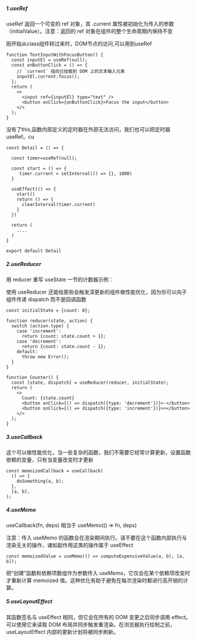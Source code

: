 ##### 1.useRef
useRef 返回一个可变的 ref 对象，其 .current 属性被初始化为传入的参数（initialValue）。注意：返回的 ref 对象在组件的整个生命周期内保持不变

刚开始从class组件转过来时，DOM节点的访问,可以用到useRef
```
function TextInputWithFocusButton() {
  const inputEl = useRef(null);
  const onButtonClick = () => {
    // `current` 指向已挂载到 DOM 上的文本输入元素
    inputEl.current.focus();
  };
  return (
    <>
      <input ref={inputEl} type="text" />
      <button onClick={onButtonClick}>Focus the input</button>
    </>
  );
}
```
没有了this,函数内部定义的定时器在外部无法访问，我们也可以把定时器useRef。cu


```
const Detail = () => {

  const timer=useRef(null);

  const start = () => {
     timer.current = setInterval(() => {}, 1000)
  }

  useEffect(() => {
    start()
    return () => {
      clearInterval(timer.current)
    }
  })

  return (
    ....
  )
}

export default Detail
```
##### 2.useReducer
用 reducer 重写 useState 一节的计数器示例：

使用 useReducer 还能给那些会触发深更新的组件做性能优化，因为你可以向子组件传递 dispatch 而不是回调函数 
```
const initialState = {count: 0};

function reducer(state, action) {
  switch (action.type) {
    case 'increment':
      return {count: state.count + 1};
    case 'decrement':
      return {count: state.count - 1};
    default:
      throw new Error();
  }
}

function Counter() {
  const [state, dispatch] = useReducer(reducer, initialState);
  return (
    <>
      Count: {state.count}
      <button onClick={() => dispatch({type: 'decrement'})}>-</button>
      <button onClick={() => dispatch({type: 'increment'})}>+</button>
    </>
  );
}
```
##### 3.useCallback
这个可以做性能优化，当一些复杂的函数，我们不需要它经常计算更新，设置函数依赖的变量，只有当变量改变时才更新
```
const memoizedCallback = useCallback(
  () => {
    doSomething(a, b);
  },
  [a, b],
);
```
##### 4.useMemo
useCallback(fn, deps) 相当于 useMemo(() => fn, deps)

注意：传入 useMemo 的函数会在渲染期间执行。请不要在这个函数内部执行与渲染无关的操作，诸如副作用这类的操作属于 useEffect

```
const memoizedValue = useMemo(() => computeExpensiveValue(a, b), [a, b]);
```
把“创建”函数和依赖项数组作为参数传入 useMemo，它仅会在某个依赖项改变时才重新计算 memoized 值。这种优化有助于避免在每次渲染时都进行高开销的计算。

##### 5.useLayoutEffect
其函数签名与 useEffect 相同，但它会在所有的 DOM 变更之后同步调用 effect。可以使用它来读取 DOM 布局并同步触发重渲染。在浏览器执行绘制之前，useLayoutEffect 内部的更新计划将被同步刷新。